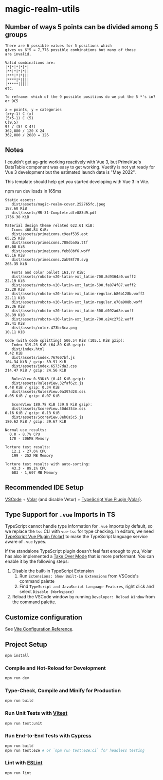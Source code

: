 # magic-realm-utils

## Number of ways 5 points can be divided among 5 groups

```
There are 6 possible values for 5 positions which 
gives us 6^5 = 7,776 possible combinations but many of those
are invalid.

Valid combinations are:
|*|*|*|*|*|
|**|*|*|*||
|***|*|*|||
|****|*||||
|*****|||||
etc.

To reframe: which of the 9 possible positions do we put the 5 *'s in?
or 9C5
```

```
x = points, y = categories
(x+y-1) C (x)
(5+5-1) C (5)
C(9,5)
9! / (5! X 4!) 
362,880 / 120 X 24
362,880 / 2880 = 126
```

## Notes

I couldn't get ag-grid working reactively with Vue 3, but PrimeVue's DataTable component was easy to get working.
Vuetify is not yet ready for Vue 3 development but the estimated launch date is "May 2022".

This template should help get you started developing with Vue 3 in Vite.

npm run dev loads in 165ms

```
Static assets:
   dist/assets/magic-realm-cover.252765fc.jpeg                     187.60 KiB
   dist/assets/MR-31-Complete.dfe083d9.pdf                         1756.38 KiB

Material design theme related 622.61 KiB: 
   Icons 460.84 KiB: 
   dist/assets/primeicons.c9eaf535.eot                             65.25 KiB
   dist/assets/primeicons.788dba0a.ttf                             65.08 KiB
   dist/assets/primeicons.feb68bf6.woff                            65.16 KiB
   dist/assets/primeicons.2ab98f70.svg                             265.35 KiB

   Fonts and color pallet 161.77 KiB:
   dist/assets/roboto-v20-latin-ext_latin-700.8d9364a0.woff2       22.19 KiB
   dist/assets/roboto-v20-latin-ext_latin-500.fa074f87.woff2       22.20 KiB
   dist/assets/roboto-v20-latin-ext_latin-regular.b86b128b.woff2   22.11 KiB
   dist/assets/roboto-v20-latin-ext_latin-regular.e70a908b.woff    28.36 KiB
   dist/assets/roboto-v20-latin-ext_latin-500.d092ad8e.woff        28.39 KiB
   dist/assets/roboto-v20-latin-ext_latin-700.e24c2752.woff        28.41 KiB
   dist/assets/color.473bc8ca.png                                  10.11 KiB
   
Code (with code splitting) 500.54 KiB (105.1 KiB gzip):
   Index 319.23 KiB (64.89 KiB gzip):
   dist/index.html                                                 0.42 KiB
   dist/assets/index.767607bf.js                                   104.34 KiB / gzip: 39.91 KiB
   dist/assets/index.65737da3.css                                  214.47 KiB / gzip: 24.56 KiB
   
   RulesView 0.53KiB (0.41 KiB gzip):
   dist/assets/RulesView.32faf62c.js                               0.48 KiB / gzip: 0.34 KiB
   dist/assets/RulesView.0a397d28.css                              0.05 KiB / gzip: 0.07 KiB
   
   ScoreView 180.78 KiB (39.8 KiB gzip):
   dist/assets/ScoreView.50dd354e.css                              0.16 KiB / gzip: 0.13 KiB
   dist/assets/ScoreView.8eb6a5c5.js                               180.62 KiB / gzip: 39.67 KiB
```

```
Normal use results:
  0.0 - 8.7% CPU
  170 - 206MB Memory
   
Torture test results:
   12.1 - 27.6% CPU
   199 - 252 MB Memory
   
Torture test results with auto-sorting:
   43.3 - 89.1% CPU
   683 - 1,607 MB Memory
```


## Recommended IDE Setup

[VSCode](https://code.visualstudio.com/) + [Volar](https://marketplace.visualstudio.com/items?itemName=johnsoncodehk.volar) (and disable Vetur) + [TypeScript Vue Plugin (Volar)](https://marketplace.visualstudio.com/items?itemName=johnsoncodehk.vscode-typescript-vue-plugin).

## Type Support for `.vue` Imports in TS

TypeScript cannot handle type information for `.vue` imports by default, so we replace the `tsc` CLI with `vue-tsc` for type checking. In editors, we need [TypeScript Vue Plugin (Volar)](https://marketplace.visualstudio.com/items?itemName=johnsoncodehk.vscode-typescript-vue-plugin) to make the TypeScript language service aware of `.vue` types.

If the standalone TypeScript plugin doesn't feel fast enough to you, Volar has also implemented a [Take Over Mode](https://github.com/johnsoncodehk/volar/discussions/471#discussioncomment-1361669) that is more performant. You can enable it by the following steps:

1. Disable the built-in TypeScript Extension
    1) Run `Extensions: Show Built-in Extensions` from VSCode's command palette
    2) Find `TypeScript and JavaScript Language Features`, right click and select `Disable (Workspace)`
2. Reload the VSCode window by running `Developer: Reload Window` from the command palette.

## Customize configuration

See [Vite Configuration Reference](https://vitejs.dev/config/).

## Project Setup

```sh
npm install
```

### Compile and Hot-Reload for Development

```sh
npm run dev
```

### Type-Check, Compile and Minify for Production

```sh
npm run build
```

### Run Unit Tests with [Vitest](https://vitest.dev/)

```sh
npm run test:unit
```

### Run End-to-End Tests with [Cypress](https://www.cypress.io/)

```sh
npm run build
npm run test:e2e # or `npm run test:e2e:ci` for headless testing
```

### Lint with [ESLint](https://eslint.org/)

```sh
npm run lint
```

